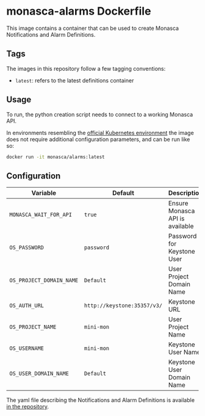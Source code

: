 monasca-alarms Dockerfile
============================

This image contains a container that can be used to create Monasca
Notifications and Alarm Definitions.

Tags
----

The images in this repository follow a few tagging conventions:

 * `latest`: refers to the latest definitions container

Usage
-----

To run, the python creation script needs to connect to a working Monasca API.

In environments resembling the [official Kubernetes environment][1] the image
does not require additional configuration parameters, and can be run like so:

```bash
docker run -it monasca/alarms:latest
```

Configuration
-------------

| Variable                 | Default                      | Description                      |
|--------------------------|------------------------------|----------------------------------|
| `MONASCA_WAIT_FOR_API`   | `true`                       | Ensure Monasca API is available  |
| `OS_PASSWORD`            | `password`                   | Password for Keystone User       |
| `OS_PROJECT_DOMAIN_NAME` | `Default`                    | User Project Domain Name         |
| `OS_AUTH_URL`            | `http://keystone:35357/v3/`  | Keystone URL                     |
| `OS_PROJECT_NAME`        | `mini-mon`                   | User Project Name                |
| `OS_USERNAME`            | `mini-mon`                   | Keystone User Name               |
| `OS_USER_DOMAIN_NAME`    | `Default`                    | Keystone User Domain Name        |

The yaml file describing the Notifications and Alarm Definitions is available
[in the repository][2].

[1]: https://github.com/hpcloud-mon/monasca-docker/blob/master/k8s/
[2]: https://github.com/hpcloud-mon/monasca-docker/blob/master/monasca-alarms/definitions.yml

